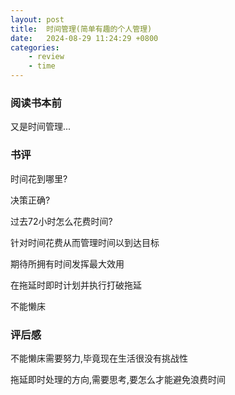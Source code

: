 ```yaml
---
layout: post
title:  时间管理(简单有趣的个人管理)
date:   2024-08-29 11:24:29 +0800
categories: 
    - review
    - time
---
```


### 阅读书本前

又是时间管理...

### 书评

时间花到哪里?

决策正确?

过去72小时怎么花费时间?

针对时间花费从而管理时间以到达目标

期待所拥有时间发挥最大效用

在拖延时即时计划并执行打破拖延

不能懒床

### 评后感

不能懒床需要努力,毕竟现在生活很没有挑战性

拖延即时处理的方向,需要思考,要怎么才能避免浪费时间